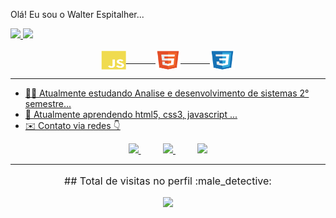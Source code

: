 <p>
  Olá! Eu sou o Walter Espitalher...
</p>
 <div>
  <a href="https://github.com/rafaballerini">
  <img height="180em" src="https://github-readme-stats.vercel.app/api?username=walterespitalher&show_icons=true&theme=dark&include_all_commits=true&count_private=true"/>
  <img height="180em" src="https://github-readme-stats.vercel.app/api/top-langs/?username=walterespitalher&layout=compact&langs_count=7&theme=dark"/>
</div>
<div align="center" style="display: inline_block">
  <br>
  <img align="center" alt="Rafa-Js" height="30" width="40" src="https://raw.githubusercontent.com/devicons/devicon/master/icons/javascript/javascript-plain.svg">
  &nbsp;&nbsp;&nbsp;&nbsp;&nbsp;&nbsp;&nbsp;&nbsp;&nbsp;&nbsp;
  <img align="center" alt="Rafa-HTML" height="30" width="40" src="https://raw.githubusercontent.com/devicons/devicon/master/icons/html5/html5-original.svg">
  &nbsp;&nbsp;&nbsp;&nbsp;&nbsp;&nbsp;&nbsp;&nbsp;&nbsp;&nbsp;
  <img align="center" alt="Rafa-CSS" height="30" width="40" src="https://raw.githubusercontent.com/devicons/devicon/master/icons/css3/css3-original.svg">
</div>
  
  <hr>
  
- 👨‍🎓 Atualmente estudando Analise e desenvolvimento de sistemas 2° semestre...
- 🌱 Atualmente aprendendo html5, css3, javascript ...
- ✉️ Contato via redes 👇
  
  
<div align="center"> 
  <a href="#" target="_blank">
    <img src="https://img.shields.io/badge/-Instagram-%23E4405F?style=for-the-badge&logo=instagram&logoColor=white" target="_blank">
  </a>
  &nbsp;&nbsp;&nbsp;&nbsp;&nbsp;&nbsp;&nbsp;&nbsp;
 	<a href = "mailto:sistemaviaweb@gmail.com">
    <img src="https://img.shields.io/badge/Gmail-D14836?style=for-the-badge&logo=gmail&logoColor=white" target="_blank">
  </a>
  &nbsp;&nbsp;&nbsp;&nbsp;&nbsp;&nbsp;&nbsp;&nbsp;
  <a href="#" target="_blank">
    <img src="https://img.shields.io/badge/-LinkedIn-%230077B5?style=for-the-badge&logo=linkedin&logoColor=white" target="_blank">
  </a> 
</div>
  
  <hr>


  <p align="center" style="font-size: 16px">    
    ## Total de visitas no perfil :male_detective: <br>
  </p>  
  
  <p align="center">
     <img alingn="center" src="https://profile-counter.glitch.me/walterespitalher/count.svg" />
  </p>
  
  
